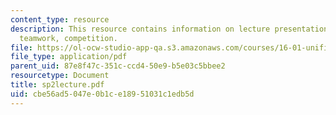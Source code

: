 ```yaml
---
content_type: resource
description: This resource contains information on lecture presentation on requirements,
  teamwork, competition.
file: https://ol-ocw-studio-app-qa.s3.amazonaws.com/courses/16-01-unified-engineering-i-ii-iii-iv-fall-2005-spring-2006/cbe56ad5047e0b1ce18951031c1edb5d_sp2lecture.pdf
file_type: application/pdf
parent_uid: 87e8f47c-351c-ccd4-50e9-b5e03c5bbee2
resourcetype: Document
title: sp2lecture.pdf
uid: cbe56ad5-047e-0b1c-e189-51031c1edb5d
---
```

